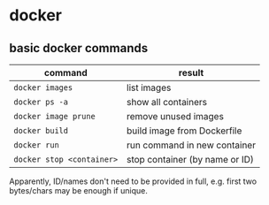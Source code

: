 # docker

## basic docker commands

| command                   | result                         |
| ------------------------- | ------------------------------ |
| `docker images`           | list images                    |
| `docker ps -a`            | show all containers            |
| `docker image prune`      | remove unused images           |
| `docker build`            | build image from Dockerfile    |
| `docker run`              | run command in new container   |
| `docker stop <container>` | stop container (by name or ID) |

Apparently, ID/names don't need to be provided in full, e.g. first two bytes/chars may be enough if unique.
